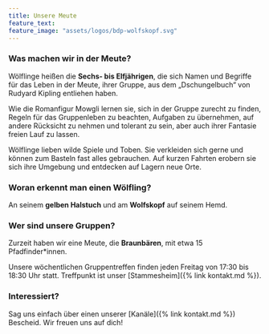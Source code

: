 ```yaml
---
title: Unsere Meute
feature_text:
feature_image: "assets/logos/bdp-wolfskopf.svg"
---
```


### Was machen wir in der Meute?
Wölflinge heißen die **Sechs- bis Elfjährigen**, die sich Namen und Begriffe für das Leben in der Meute, ihrer Gruppe, aus dem „Dschungelbuch“ von Rudyard Kipling entliehen haben.

Wie die Romanfigur Mowgli lernen sie, sich in der Gruppe zurecht zu finden, Regeln für das Gruppenleben zu beachten, Aufgaben zu übernehmen, auf andere Rücksicht zu nehmen und tolerant zu sein, aber auch ihrer Fantasie freien Lauf zu lassen.

Wölflinge lieben wilde Spiele und Toben. Sie verkleiden sich gerne und können zum Basteln fast alles gebrauchen. Auf kurzen Fahrten erobern sie sich ihre Umgebung und entdecken auf Lagern neue Orte.

### Woran erkennt man einen Wölfling?
An seinem **gelben Halstuch** und am **Wolfskopf** auf seinem Hemd.

### Wer sind unsere Gruppen?

Zurzeit haben wir eine Meute, die **Braunbären**, mit etwa 15 Pfadfinder*innen.

Unsere wöchentlichen Gruppentreffen finden jeden Freitag von 17:30 bis 18:30 Uhr statt. 
Treffpunkt ist unser [Stammesheim]({% link kontakt.md %}).

### Interessiert?

Sag uns einfach über einen unserer [Kanäle]({% link kontakt.md %}) Bescheid.
Wir freuen uns auf dich!
